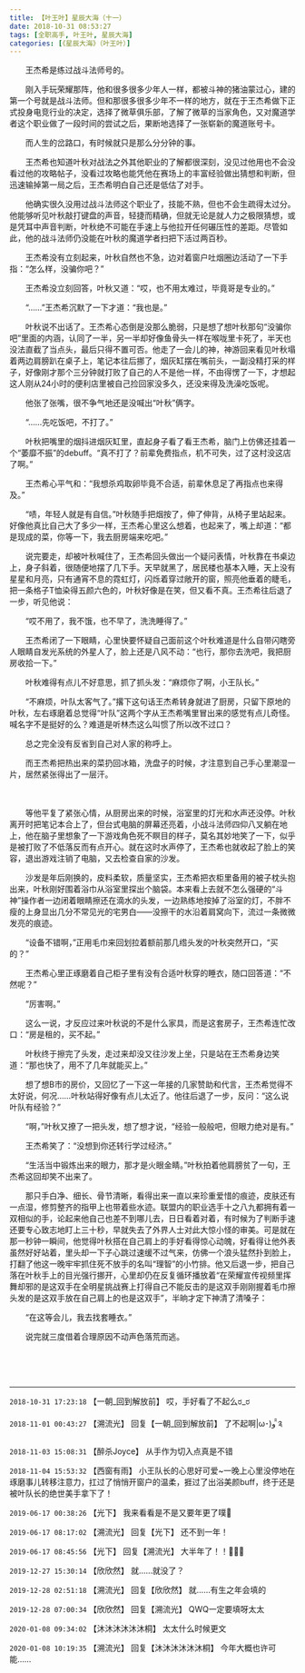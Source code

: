```yaml
---
title: 【叶王叶】星辰大海（十一）
date: 2018-10-31 08:53:27
tags: [全职高手, 叶王叶, 星辰大海]
categories: [《星辰大海》（叶王叶）]
---
```


<p>　　王杰希是练过战斗法师号的。</p> 
<p>　　刚入手玩荣耀那阵，他和很多很多少年人一样，都被斗神的猪油蒙过心，建的第一个号就是战斗法师。但和那很多很多少年不一样的地方，就在于王杰希做下正式投身电竞行业的决定，选择了微草俱乐部，了解了微草的当家角色，又对魔道学者这个职业做了一段时间的尝试之后，果断地选择了一张崭新的魔道账号卡。</p> 
<p>　　而人生的岔路口，有时候就只是那么分分钟的事。</p> 
<p>　　王杰希也知道叶秋对战法之外其他职业的了解都很深刻，没见过他用也不会没看过他的攻略帖子，没看过攻略也能凭他在赛场上的丰富经验做出猜想和判断，但迅速输掉第一局之后，王杰希明白自己还是低估了对手。</p> 
<p>　　他确实很久没用过战斗法师这个职业了，技能不熟，但也不会生疏得太过分。他能够听见叶秋敲打键盘的声音，轻捷而精确，但就无论是就人力之极限猜想，或是凭耳中声音判断，叶秋绝不可能在手速上与他拉开任何碾压性的差距。尽管如此，他的战斗法师仍没能在叶秋的魔道学者扫把下活过两百秒。</p> 
<p>　　王杰希没有立刻起来，叶秋自然也不急，边对着窗户吐烟圈边活动了一下手指：“怎么样，没骗你吧？”</p> 
<p>　　王杰希没立刻回答，叶秋又道：“哎，也不用太难过，毕竟哥是专业的。”</p> 
<p>　　“……”王杰希沉默了一下才道：“我也是。”</p> 
<p>　　叶秋说不出话了。王杰希心态倒是没那么脆弱，只是想了想叶秋那句“没骗你吧”里面的内涵，认同了一半，另一半却好像鱼骨头一样在喉咙里卡死了，半天也没法直截了当点头，最后只得不置可否。他走了一会儿的神，神游回来看见叶秋塌着两边肩膀趴在桌子上，笔记本往后挪了，烟灰缸摆在嘴前头，一副没精打采的样子，好像刚才那个三分钟就打败了自己的人不是他一样，不由得愣了一下，才想起这人刚从24小时的便利店里被自己捡回家没多久，还没来得及洗澡吃饭呢。</p> 
<p>　　他张了张嘴，很不争气地还是没喊出“叶秋”俩字。</p> 
<p>　　“……先吃饭吧，不打了。”</p> 
<p>　　叶秋把嘴里的烟抖进烟灰缸里，直起身子看了看王杰希，脑门上仿佛还挂着一个“萎靡不振”的debuff。“真不打了？前辈免费指点，机不可失，过了这村没这店了啊。”</p> 
<p>　　王杰希心平气和：“我想杀鸡取卵毕竟不合适，前辈休息足了再指点也来得及。”</p> 
<p>　　“啧，年轻人就是有自信。”叶秋随手把烟按了，伸了伸背，从椅子里站起来。好像他真比自己大了多少一样，王杰希心里这么想着，也起来了，嘴上却道：“都是现成的菜，你等一下，我去厨房端来吃吧。”</p> 
<p>　　说完要走，却被叶秋喊住了，王杰希回头做出一个疑问表情，叶秋靠在书桌边上，身子斜着，很随便地摆了几下手。天早就黑了，居民楼也基本入睡，天上没有星星和月亮，只有通宵不息的霓虹灯，闪烁着穿过敞开的窗，照亮他垂着的睫毛，把一条格子T恤染得五颜六色的，叶秋好像是在笑，但又看不真。王杰希往后退了一步，听见他说：</p> 
<p>　　“哎不用了，我不饿，也不早了，洗洗睡得了。”</p> 
<p>　　王杰希闭了一下眼睛，心里快要怀疑自己面前这个叶秋难道是什么自带闪瞎旁人眼睛自发光系统的外星人了，脸上还是八风不动：“也行，那你去洗吧，我把厨房收拾一下。”</p> 
<p>　　叶秋难得有点儿不好意思，抓了抓头发：“麻烦你了啊，小王队长。”</p> 
<p>　　“不麻烦，叶队太客气了。”撂下这句话王杰希转身就进了厨房，只留下原地的叶秋，左右琢磨着总觉得“叶队”这两个字从王杰希嘴里冒出来的感觉有点儿奇怪。喊名字不是挺好的么？难道是听林杰这么叫惯了所以改不过口？</p> 
<p>　　总之完全没有反省到自己对人家的称呼上。</p> 
<p>　　而王杰希把热出来的菜扔回冰箱，洗盘子的时候，才注意到自己手心里潮湿一片，居然紧张得出了一层汗。</p> 
<p>　　</p> 
<p>　　等他平复了紧张心情，从厨房出来的时候，浴室里的灯光和水声还没停。叶秋离开时把笔记本合上了，但台式电脑的屏幕还亮着，小战斗法师四仰八叉躺在地上，他在脑子里想象了一下游戏角色死不瞑目的样子，莫名其妙地笑了一下，似乎是被打败了不低落反而有点开心。就在这时水声停了，王杰希也就收起了脸上的笑容，退出游戏注销了电脑，又去检查自家的沙发。</p> 
<p>　　沙发是年后刚换的，皮料柔软，质量坚实，王杰希把衣柜里备用的被子枕头抱出来，叶秋刚好围着浴巾从浴室里探出个脑袋。本来看上去就不怎么强硬的“斗神”操作者一边闭着眼睛擦还在滴水的头发，一边熟练地按掉了浴室的灯，不胖不瘦的上身显出几分不常见光的宅男白——没擦干的水沿着肩窝向下，流过一条微微发亮的痕迹。</p> 
<p>　　“设备不错啊，”正用毛巾来回划拉着额前那几绺头发的叶秋突然开口，“买的？”</p> 
<p>　　王杰希心里正琢磨着自己柜子里有没有合适叶秋穿的睡衣，随口回答道：“不然呢？”</p> 
<p>　　“厉害啊。”</p> 
<p>　　这么一说，才反应过来叶秋说的不是什么家具，而是这套房子，王杰希连忙改口：“房是租的，买不起。”</p> 
<p>　　叶秋终于擦完了头发，走过来却没又往沙发上坐，只是站在王杰希身边笑道：“那也快了，用不了几年就能买上。”</p> 
<p>　　想了想B市的房价，又回忆了一下这一年接的几家赞助和代言，王杰希觉得不太好说，何况……叶秋站得好像有点儿太近了。他往后退了一步，反问：“这么说叶队有经验？”</p> 
<p>　　“啊，”叶秋又撩了一把头发，想了想才说，“经验一般般吧，但眼力绝对是有。”</p> 
<p>　　王杰希笑了：“没想到你还转行学过经济。”</p> 
<p>　　“生活当中锻炼出来的眼力，那才是火眼金睛。”叶秋拍着他肩膀贫了一句，王杰希这回却笑不出来了。</p> 
<p>　　那只手白净、细长、骨节清晰，看得出来一直以来珍重爱惜的痕迹，皮肤还有一点湿，修剪整齐的指甲上也带着些水迹。联盟内的职业选手十之八九都拥有着一双相似的手，论起来他自己也差不到哪儿去，日日看着对着，有时候为了判断手速还要专心致志地盯上三十秒，早就失去了外界人士对此大惊小怪的审美。可是就在那一秒钟一瞬间，他觉得叶秋搭在自己肩上的手好看得惊心动魄，好看得让他外表虽然好好站着，里头却一下子心跳过速缓不过气来，仿佛一个浪头猛然扑到脸上，打翻了他这一晚牢牢抓住死不放手的名叫“理智”的小竹排。他又后退一步，把自己落在叶秋手上的目光强行挪开，心里却仍在反复循环播放着“在荣耀宣传视频里挥舞却邪的是这双手在全明星挑战赛上打得自己不能反击的是这双手刚刚握着毛巾擦头发的是这双手放在自己肩上的也是这双手”，半晌才定下神清了清嗓子：</p> 
<p>　　“在这等会儿，我去找套睡衣。”</p> 
<p>　　说完就三度借着合理原因不动声色落荒而逃。</p> 
<p>　　</p> 
<p>&nbsp;</p>

<!-- more -->

---

`2018-10-31 17:23:18` 【一朝\_回到解放前】 哎，手好看了不起么ರ\_ರ

`2018-11-01 00:43:27` 【溯流光】 回复【一朝\_回到解放前】 了不起啊|ω･)و ̑̑༉

`2018-11-03 15:08:31` 【醉杀Joyce】 从手作为切入点真是不错

`2018-11-04 15:53:32` 【西窗有雨】 小王队长的心思好可爱~一晚上心里没停地在琢磨事儿转移注意力，扛过了悄悄开窗户的温柔，捱过了出浴美颜buff，终于还是被叶队长的绝世美手拿下了！

`2019-06-17 00:38:26` 【光下】 我来看看是不是又要年更了噗🐒

`2019-06-17 08:17:02` 【溯流光】 回复【光下】 还不到一年！

`2019-06-17 08:45:56` 【光下】 回复【溯流光】 大半年了！！🙈🙈🙈

`2019-12-27 15:30:14` 【欣欣然】 就……就没了？

`2019-12-28 02:51:18` 【溯流光】 回复【欣欣然】 就……有生之年会填的

`2019-12-28 07:00:34` 【欣欣然】 回复【溯流光】 QWQ一定要填呀太太

`2020-01-08 09:34:02` 【沐沐沐沐沐沐桐】 太太什么时候更文

`2020-01-08 10:19:35` 【溯流光】 回复【沐沐沐沐沐沐桐】 今年大概也许可能……
